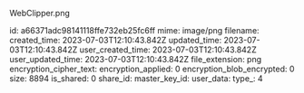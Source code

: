 WebClipper.png

id: a66371adc98141118ffe732eb25fc6ff
mime: image/png
filename: 
created_time: 2023-07-03T12:10:43.842Z
updated_time: 2023-07-03T12:10:43.842Z
user_created_time: 2023-07-03T12:10:43.842Z
user_updated_time: 2023-07-03T12:10:43.842Z
file_extension: png
encryption_cipher_text: 
encryption_applied: 0
encryption_blob_encrypted: 0
size: 8894
is_shared: 0
share_id: 
master_key_id: 
user_data: 
type_: 4
